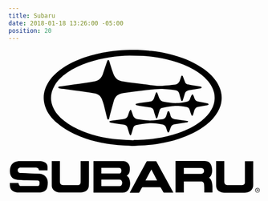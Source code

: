 ```yaml
---
title: Subaru
date: 2018-01-18 13:26:00 -05:00
position: 20
---
```


<svg version="1.1"  xmlns="http://www.w3.org/2000/svg" xmlns:xlink="http://www.w3.org/1999/xlink" x="0px" y="0px"
	 viewBox="0 0 285.6 164" style="enable-background:new 0 0 285.6 164;" xml:space="preserve">
<g id="_x34_AMn1k_1_">
	<g>
		<g>
			<path d="M140,109.9c-5.2-0.3-10.8-0.4-16.4-0.9c-16.9-1.6-33.4-5.2-48.9-12.5c-7.2-3.3-13.9-7.4-19.8-12.6
				C48.9,78.8,44,72.8,41.5,65.1c-3.1-9.4-1.7-18.3,3.4-26.8c3.7-6.2,8.9-11.1,14.7-15.3C67.7,17.2,76.7,13,86.1,9.7
				c8.6-3,17.5-5.1,26.5-6.5c6.7-1,13.4-1.7,20.1-1.9c4.4-0.1,8.8-0.3,13.3-0.1c5.1,0.2,10.1,0.6,15.2,1.1
				c6.6,0.6,13.2,1.8,19.7,3.4c13.2,3.1,25.7,7.8,37.1,15.2c6.5,4.2,12.3,9.2,16.7,15.6c3.1,4.6,5.3,9.6,6,15.1
				c0.9,7-0.6,13.6-4.1,19.7c-3.2,5.6-7.5,10.3-12.5,14.3c-9.5,7.6-20.4,12.6-31.8,16.4c-7.8,2.6-15.8,4.4-23.9,5.6
				c-4.7,0.7-9.4,1.2-14.1,1.6C149.6,109.5,145,109.6,140,109.9z M141.5,103.5c0-0.1,0-0.2,0-0.3c1.6,0,3.2,0,4.7,0
				c6.7-0.1,13.3-0.7,19.9-1.7c8.8-1.3,17.4-3.3,25.7-6.2c9.6-3.3,18.6-7.6,26.6-14c4.4-3.6,8.3-7.6,11.1-12.7
				c3.2-5.8,4.3-11.9,3-18.4c-1.2-5.6-4-10.2-7.7-14.5c-4.3-4.9-9.5-8.8-15.1-12c-7.7-4.5-15.9-7.6-24.4-10.1
				c-7.2-2.1-14.5-3.5-21.9-4.5c-3.9-0.5-7.8-0.9-11.8-1.1c-4.9-0.2-9.7-0.3-14.6-0.3c-7.6,0-15.2,0.7-22.7,1.9
				c-8.4,1.3-16.6,3.2-24.7,6c-8.3,2.8-16.2,6.5-23.4,11.5c-5.5,3.9-10.4,8.3-13.9,14.2c-4.5,7.6-5.5,15.5-2.3,23.8
				c2.7,6.8,7.5,12,13.2,16.5c6.3,5,13.4,8.7,20.8,11.7c13.2,5.3,26.9,8.1,41,9.3C130.5,103.1,136,103.2,141.5,103.5z"/>
			<path d="M96.1,162.8c0-11.9,0-23.8,0-35.7c0.3,0,0.5,0,0.8,0c10.5,0,21.1,0,31.6,0c2.2,0,4.3,0.3,6,1.8c1.8,1.6,2.6,3.7,2.7,6
				c0.1,1.4-0.1,2.8-0.3,4.2c-0.3,1.7-1.2,3.1-2.7,4.2c-0.2,0.1-0.3,0.2-0.5,0.4c0,0,0,0.1,0,0.1c2.6,1.4,3.3,4,3.7,6.7
				c0.4,2.7,0,5.3-1.1,7.8c-1.4,3-3.8,4.5-7.1,4.5c-10.7,0-21.4,0-32.1,0C96.8,162.8,96.5,162.8,96.1,162.8z M105,155.3
				c0.1,0,0.2,0.1,0.4,0.1c6.7,0,13.5,0,20.2,0c1.2,0,2.1-0.6,2.5-1.7c0.4-1,0.6-2.1,0.3-3.2c-0.4-1.8-1.4-2.5-3.2-2.5
				c-6.4,0-12.9,0-19.3,0c-0.3,0-0.6,0-0.9,0C105,150.4,105,152.8,105,155.3z M105,134.7c0,2.2,0,4.3,0,6.4c0.3,0,0.5,0,0.7,0
				c6.4,0,12.8,0,19.2,0c1.5,0,2.3-0.6,2.6-1.9c0.2-0.7,0.2-1.4,0.1-2.1c-0.2-1.7-1.2-2.4-2.9-2.4c-4.5,0-9.1,0-13.6,0
				C109.2,134.7,107.1,134.7,105,134.7z"/>
			<path d="M1.6,151.8c3.3,0,6.5,0,9.7,0c0.2,0.6,0.3,1.2,0.5,1.7c0.5,1.2,1.3,1.8,2.5,1.8c6.1,0,12.2,0,18.4,0
				c1.2,0,2.1-0.5,2.3-1.6c0.2-1,0.2-2.1,0.1-3.1c-0.2-1-1.1-1.6-2.1-1.6c-4.1-0.1-8.3-0.2-12.4-0.3c-3.5-0.1-7-0.1-10.4-0.4
				c-5-0.4-8.2-3.4-8.5-8.7c-0.1-2.6,0.1-5,1.3-7.4c1.5-2.9,4-4.4,7.1-4.9c0.9-0.1,1.9-0.2,2.8-0.2c7.3,0,14.7-0.1,22,0
				c1.6,0,3.3,0.3,4.9,0.8c2.7,0.9,4.3,2.8,4.4,5.7c0.1,1.3,0,2.7,0,4c-0.3,0-0.5,0-0.7,0c-2.8,0-5.5,0-8.3,0
				c-0.5,0-0.8-0.1-0.9-0.7c-0.1-1.3-1.1-2.1-2.4-2.3c-0.3,0-0.7-0.1-1-0.1c-5.7,0-11.5,0-17.2,0c-2.6,0-4,2.6-2.7,4.8
				c0.5,0.8,1.2,1.1,2.2,1.2c3.4,0.1,6.9,0.3,10.3,0.4c3.9,0.2,7.8,0.3,11.7,0.5c5.5,0.4,9.3,4.4,9.3,10c0,1.8-0.2,3.6-0.6,5.3
				c-0.8,3.3-3.2,5.1-6.5,5.7c-1,0.2-2,0.3-3.1,0.3c-7.5,0-15,0-22.5,0c-2.2,0-4.4-0.4-6.4-1.5c-2.3-1.3-3.5-3.4-3.7-6
				C1.5,154.2,1.6,153,1.6,151.8z"/>
			<path d="M198.2,150.1c0,4.3,0,8.4,0,12.6c-3.2,0-6.3,0-9.4,0c0-11.9,0-23.7,0-35.7c0.3,0,0.6,0,1,0c10.5,0,21,0,31.5,0
				c4.7,0,7.3,2,8.4,6.6c0.6,2.6,0.8,5.3,0,7.9c-0.5,1.8-1.4,3.2-3,4.3c3,2.5,3.6,6,3.8,9.6c0.1,2.4,0,4.8,0,7.3c-3.1,0-6.1,0-9.2,0
				c0-0.8,0-1.5,0-2.2c0-2.3,0-4.5-0.2-6.7c-0.1-2.5-1.4-3.6-3.9-3.6c-6,0-12.1,0-18.1,0C198.8,150.1,198.5,150.1,198.2,150.1z
				 M198.2,141.5c0.2,0,0.4,0,0.6,0c4.4,0,8.7,0,13.1,0c2,0,4,0,6,0c1.7,0,3-1.2,3.1-2.6c0.2-2.3-0.7-3.6-2.7-3.9
				c-0.7-0.1-1.3-0.1-2-0.1c-5.7,0-11.3,0-17,0c-0.3,0-0.7,0-1.1,0C198.2,137.2,198.2,139.3,198.2,141.5z"/>
			<path d="M234.6,127.1c3.1,0,6.1,0,9.3,0c0,0.4,0,0.7,0,1.1c0,7.3,0,14.6,0,21.9c0,0.5,0,0.9,0.1,1.4c0.2,1.7,1.5,2.8,3.2,2.8
				c5.6,0,11.2,0,16.9,0c1.9,0,3.1-1.2,3.1-3.1c0-2.1,0-4.3,0-6.4c0-5.8,0-11.7,0-17.6c3.1,0,6.2,0,9.4,0c0,0.4,0,0.8,0,1.1
				c0,8.6-0.1,17.1,0,25.7c0,4.9-2.8,7.5-6.7,8.5c-1,0.2-2,0.3-3,0.4c-7.6,0-15.3,0-22.9,0c-2.1,0-4.1-0.6-5.9-1.7
				c-2.4-1.5-3.4-3.8-3.4-6.5c0-9,0-18,0-27C234.6,127.5,234.6,127.3,234.6,127.1z"/>
			<path d="M186.4,162.8c-3.6,0-7.1,0-10.6,0c-0.3,0-0.6-0.3-0.8-0.6c-0.9-1.6-1.9-3.3-2.8-4.9c-0.2-0.4-0.5-0.6-1-0.6
				c-6.5,0-12.9,0-19.4,0c-0.5,0-0.8,0.2-1,0.6c-0.9,1.7-1.9,3.4-2.8,5.1c-0.1,0.2-0.4,0.5-0.6,0.5c-3.4,0-6.8,0-10.3,0
				c0.1-0.2,0.1-0.4,0.2-0.6c6.2-11.5,12.5-23.1,18.8-34.6c0.1-0.3,0.6-0.5,0.9-0.5c3.1,0,6.3,0,9.4,0c0.5,0,0.8,0.2,1,0.7
				c3.9,7.3,7.9,14.6,11.9,21.9c2.3,4.2,4.6,8.4,6.9,12.7C186.2,162.4,186.3,162.5,186.4,162.8z M154.9,149c4.4,0,8.7,0,13.1,0
				c-2.2-4.2-4.3-8.3-6.5-12.5C159.3,140.7,157.1,144.8,154.9,149z"/>
			<path d="M48.9,127.1c3.1,0,6.2,0,9.3,0c0,0.4,0,0.7,0,1c0,7.5,0,14.9,0,22.4c0,2.5,1.3,3.8,3.8,3.8c5.3,0,10.6,0,15.9,0
				c2.6,0,3.6-1,3.7-3.6c0-0.7,0-1.4,0-2.2c0-6.8,0-13.6,0-20.4c0-0.3,0-0.7,0-1c3.1,0,6.2,0,9.4,0c0,0.6,0,1.1,0,1.6
				c0,6,0,12,0,17.9c0,2.6,0,5.3-0.1,7.9c-0.1,3.8-2.2,6.5-6,7.6c-1.2,0.3-2.5,0.5-3.7,0.5c-7.6,0-15.3,0-22.9,0
				c-2.5,0-4.8-0.7-6.7-2.3c-1.6-1.3-2.6-3.1-2.6-5.2c-0.1-9.3,0-18.6,0-27.9C48.8,127.3,48.9,127.2,48.9,127.1z"/>
			<path d="M281.5,157.6c1.5,0,2.6,1.1,2.5,2.6c0,1.4-1.2,2.6-2.5,2.6c-1.4,0-2.6-1.2-2.6-2.6C278.9,158.7,280.1,157.6,281.5,157.6z
				 M283.6,160.2c0-1.3-0.9-2.2-2.1-2.2c-1.1,0-2.1,1-2.1,2.2c0,1.2,0.9,2.3,2.1,2.3C282.6,162.4,283.6,161.4,283.6,160.2z"/>
			<path d="M112.5,12.6c1.1,0,1.3,0.7,1.5,1.4c0.5,1.6,0.9,3.1,1.4,4.7c1,3.2,2,6.4,3.2,9.5c0.9,2.4,2.2,4.7,4.4,6.3
				c1.8,1.3,4,1.9,6.2,2.3c3.9,0.7,7.8,1.2,11.7,1.7c3.9,0.5,7.8,1,11.6,1.5c3.2,0.4,6.5,0.8,9.7,1.2c3.7,0.5,7.5,0.9,11.2,0.7
				c2.9-0.2,5.7-0.5,8.6-0.7c2-0.2,3.9-0.5,5.9-0.7c2.8-0.4,4.8-1.9,5.8-4.7c0.4-1.3,0.9-2.6,1.3-3.9c0-0.1,0.1-0.3,0.1-0.4
				c0.2-0.6,0.4-1.3,1.1-1.2c0.7,0,0.9,0.7,1.1,1.3c0.8,2.1,1.5,4.2,2.4,6.3c0.6,1.4,1.8,2.1,3.2,2.4c2.2,0.5,4.5,0.8,6.7,1.2
				c2.4,0.4,4.9,0.7,7.3,1.1c0.6,0.1,1.4,0.2,1.4,1.1c0,0.8-0.8,1-1.5,1.1c-4,0.7-8.1,1.3-12.1,2c-0.6,0.1-1.1,0.2-1.7,0.4
				c-1.9,0.5-3.1,1.7-3.7,3.6c-0.6,2.2-1.3,4.4-2,6.6c-0.2,0.7-0.3,1.6-1.2,1.6c-0.9,0-1-0.9-1.2-1.6c-0.7-2.3-1.3-4.5-1.9-6.8
				c-0.6-2.2-2-3.4-4.2-3.7c-5-0.6-10.1-1.3-15.2-1.5c-3.7-0.1-7.5,0.4-11.2,0.7c-3.8,0.3-7.6,0.8-11.4,1.2
				c-3.9,0.5-7.8,0.9-11.6,1.4c-3.3,0.4-6.7,0.9-10,1.4c-5,0.8-8.7,3.3-10.2,8.4c-1.5,5.2-2.9,10.5-4.3,15.8c-0.4,1.4-0.7,2.9-1,4.3
				c-0.2,0.6-0.3,1.4-1.2,1.4c-0.8,0-1-0.8-1.2-1.4c-1.2-5.1-2.4-10.1-3.7-15.2c-0.6-2.2-1.4-4.3-2.2-6.4c-1.4-3.8-4.3-5.9-8.2-6.6
				c-3.9-0.6-7.7-1.3-11.6-1.8c-3.9-0.6-7.8-1.1-11.7-1.6c-3.9-0.5-7.8-1-11.7-1.6c-1.6-0.2-3.3-0.4-4.9-0.7c-0.6-0.1-1.2-0.3-1.2-1
				c0-0.7,0.6-0.9,1.2-1c1.9-0.3,3.9-0.6,5.8-0.8c3.8-0.5,7.5-1.1,11.3-1.6c3.8-0.5,7.6-1,11.5-1.6c3.8-0.6,7.5-1.1,11.2-1.8
				c4.6-0.9,7.8-3.6,9.3-8.1c1.6-4.8,3.2-9.5,4.8-14.3c0.1-0.4,0.3-0.8,0.5-1.2C112.1,12.9,112.4,12.7,112.5,12.6z"/>
			<path d="M202.8,82.3c0,0.7-0.6,0.9-1.2,1c-1,0.2-2,0.2-3,0.4c-3.7,0.5-7.3,1.1-11,1.7c-2,0.3-3.5,1.4-4.2,3.5
				c-0.5,1.5-1.1,3-1.6,4.5c-0.1,0.2-0.1,0.5-0.3,0.7c-0.3,0.3-0.6,0.6-0.9,0.6c-0.3,0-0.7-0.3-0.8-0.6c-0.4-1-0.8-2.1-1.1-3.2
				c-0.2-0.5-0.4-1-0.5-1.5c-0.6-2.3-2.1-3.5-4.5-3.9c-4.7-0.7-9.4-1.6-14.2-1.3c-2.9,0.2-5.8,0.6-8.8,1c-2.1,0.3-4.2,0.7-6.2,1.1
				c-1.7,0.3-2.9,1.3-3.4,3c-0.6,2-1.2,4-1.8,6c-0.2,0.7-0.4,1.4-0.7,2c-0.4,0.8-1.1,0.8-1.4,0c-0.4-0.9-0.7-1.8-1-2.7
				c-0.5-1.6-1.1-3.3-1.5-4.9c-0.5-2.4-2.1-3.4-4.3-3.8c-3.3-0.5-6.6-0.9-9.9-1.4c-1.6-0.2-3.2-0.6-4.8-0.9c-0.3-0.1-0.7-0.2-1-0.4
				c-0.3-0.2-0.7-0.5-0.6-0.7c0-0.3,0.4-0.7,0.7-0.7c1.3-0.3,2.6-0.7,3.9-0.8c3.6-0.5,7.3-0.9,10.9-1.4c0.4,0,0.7-0.2,1.1-0.2
				c2.3-0.4,3.7-1.8,4.4-3.9c0.5-1.5,1-3,1.6-4.6c0.2-0.5,0.4-1,0.7-1.4c0.5-0.7,1-0.7,1.3,0.1c0.6,1.3,1,2.7,1.5,4.1
				c0.1,0.4,0.3,0.8,0.4,1.2c1,2.9,3.1,4.5,6.2,4.9c5.5,0.7,11,1.7,16.5,1.3c3.4-0.2,6.9-1,10.3-1.3c2.7-0.3,4.2-1.9,4.9-4.4
				c0.3-1.1,0.7-2.2,1-3.3c0.1-0.3,0.1-0.6,0.3-0.8c0.3-0.3,0.7-0.7,1-0.7c0.3,0,0.8,0.4,1,0.7c0.5,1.2,1,2.4,1.2,3.6
				c0.6,3.1,2.6,4.4,5.6,4.8c4.1,0.5,8.1,1.1,12.2,1.7c0.5,0.1,1.1,0.2,1.6,0.4c0.3,0.1,0.7,0.3,1,0.4
				C203.1,82.1,203,82.2,202.8,82.3z"/>
			<path d="M226.2,63c-0.2,0.2-0.4,0.5-0.7,0.6c-1.1,0.3-2.3,0.5-3.4,0.7c-2.6,0.5-5.3,0.8-7.9,1.4c-2.4,0.5-3.6,2.2-4.3,4.5
				c-0.4,1.4-0.8,2.8-1.2,4.2c-0.1,0.2-0.1,0.5-0.2,0.7c-0.2,0.3-0.5,0.7-0.8,0.7c-0.2,0-0.6-0.3-0.8-0.6c-0.4-1-0.8-2.1-1.2-3.2
				c-0.3-1-0.6-2-0.9-2.9c-0.5-1.8-1.7-2.9-3.5-3.2c-2.1-0.4-4.1-0.8-6.2-1c-2.7-0.2-5.4-0.3-8.1-0.2c-2.6,0.1-5.2,0.6-7.7,1.1
				c-1.9,0.3-3.8,0.7-5.6,1.1c-1.4,0.3-2.5,1.2-2.9,2.6c-0.7,2.3-1.4,4.6-2,6.8c-0.2,0.6-0.4,1.2-0.6,1.7c-0.1,0.3-0.5,0.6-0.7,0.6
				c-0.3,0-0.7-0.3-0.8-0.6c-0.5-1.4-0.9-2.8-1.4-4.2c-0.4-1.2-0.8-2.4-1-3.6c-0.5-2.4-2.2-3.5-4.4-3.9c-3.2-0.5-6.5-0.9-9.7-1.4
				c-1.8-0.3-3.5-0.6-5.2-1c-0.3-0.1-0.5-0.1-0.8-0.3c-0.2-0.2-0.5-0.5-0.5-0.7c0-0.3,0.3-0.6,0.6-0.7c1.6-0.4,3.2-0.8,4.8-1
				c3.6-0.5,7.3-1,11-1.5c2.3-0.3,3.8-1.7,4.5-4c0.4-1.3,0.8-2.6,1.3-3.9c0.3-0.7,0.5-1.5,0.9-2.1c0.4-0.8,1-0.8,1.4,0.1
				c0.4,0.9,0.7,1.8,1,2.7c0.4,1,0.7,2,1.1,3c1,2.5,2.8,4.1,5.5,4.4c4.9,0.7,9.7,1.7,14.6,1.5c2.9-0.1,5.8-0.6,8.7-1.1
				c1-0.1,2.1-0.4,3.1-0.7c1.4-0.4,2.4-1.3,2.9-2.8c0.5-1.5,1.1-2.9,1.8-4.3c0.2-0.4,0.7-0.7,1-1.1c0.4,0.4,0.8,0.7,1,1.1
				c0.5,1,0.9,2.1,1.2,3.2c0.7,2.1,1.9,3.6,4.3,3.9c0.4,0.1,0.9,0.2,1.3,0.3c3.1,0.6,6.2,1.2,9.4,1.8C225.4,61.9,226,62,226.2,63z"
				/>
			<path d="M282.6,161.7c-0.8-0.2-0.4-1.7-1.5-1.2c-0.1,0.4-0.1,0.7-0.2,1.1c-0.1,0-0.2,0-0.2,0c0-0.9,0-1.8,0-2.8
				c0.4,0,0.8-0.1,1.2,0c0.3,0.1,0.7,0.6,0.6,0.7C282,160.2,282.5,160.8,282.6,161.7z M281,160.2c0.4-0.2,0.7-0.2,0.9-0.4
				c0.1-0.1,0.1-0.4,0-0.5c-0.3-0.1-0.6-0.2-0.9-0.3C281,159.4,281,159.7,281,160.2z"/>
		</g>
	</g>
</g>
</svg>
